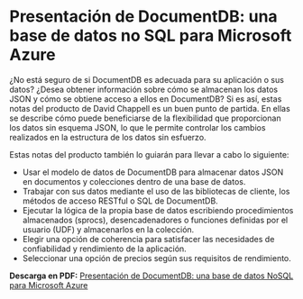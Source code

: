 <properties 
	pageTitle="Presentación de DocumentDB: una base de datos no SQL para Microsoft Azure| Microsoft Azure" 
	description="Descargue las notas del producto de David Chappell acerca de DocumentDB, una base de datos de NoSQL administrada en Azure." 
	services="documentdb" 
	documentationCenter="" 
	authors="mimig1" 
	manager="jhubbard" 
	editor=""/>

<tags 
	ms.service="documentdb" 
	ms.workload="data-services" 
	ms.tgt_pltfrm="na" 
	ms.devlang="na" 
	ms.topic="article" 
	ms.date="01/27/2016" 
	ms.author="mimig"/>

# Presentación de DocumentDB: una base de datos no SQL para Microsoft Azure 

¿No está seguro de si DocumentDB es adecuada para su aplicación o sus datos? ¿Desea obtener información sobre cómo se almacenan los datos JSON y cómo se obtiene acceso a ellos en DocumentDB? Si es así, estas notas del producto de David Chappell es un buen punto de partida. En ellas se describe cómo puede beneficiarse de la flexibilidad que proporcionan los datos sin esquema JSON, lo que le permite controlar los cambios realizados en la estructura de los datos sin esfuerzo.

Estas notas del producto también lo guiarán para llevar a cabo lo siguiente:

 - Usar el modelo de datos de DocumentDB para almacenar datos JSON en documentos y colecciones dentro de una base de datos. 
 - Trabajar con sus datos mediante el uso de las bibliotecas de cliente, los métodos de acceso RESTful o SQL de DocumentDB. 
 - Ejecutar la lógica de la propia base de datos escribiendo procedimientos almacenados (sprocs), desencadenadores o funciones definidas por el usuario (UDF) y almacenarlos en la colección.
 - Elegir una opción de coherencia para satisfacer las necesidades de confiabilidad y rendimiento de la aplicación.
 - Seleccionar una opción de precios según sus requisitos de rendimiento.

**Descarga en PDF:** [Presentación de DocumentDB: una base de datos NoSQL para Microsoft Azure](http://go.microsoft.com/fwlink/?LinkId=511318)
 

<!---HONumber=AcomDC_0128_2016-->